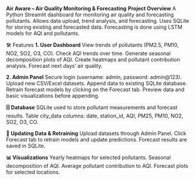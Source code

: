 **Air Aware – Air Quality Monitoring & Forecasting**
**Project Overview**
A Python Streamlit dashboard for monitoring air quality and forecasting pollutants.
Allows data upload, trend analysis, and forecasting.
Uses SQLite for storing existing and forecasted data.
Forecasting is done using LSTM models for AQI and pollutants.

🛠 Features
**1. User Dashboard**
View trends of pollutants (PM2.5, PM10, NO2, SO2, O3, CO).
Check AQI trends over time.
Generate seasonal decomposition plots of AQI.
Create heatmaps and pollutant contribution analysis.
Forecast next days’ air quality.

**2. Admin Panel**
Secure login (username: admin, password: admin@123).
Upload new CSV/Excel datasets.
Append data to existing SQLite database.
Retrain forecast models by clicking on the Forecast tab.
Preview data and basic visualizations before appending.

**🗄 Database**
SQLite used to store pollutant measurements and forecast results.
Table city_data columns:
date, station_id, AQI, PM25, PM10, NO2, SO2, O3, CO.


**🔄 Updating Data & Retraining**
Upload datasets through Admin Panel.
Click Forecast tab to retrain models and update predictions.
Forecast results are saved in SQLite.

**📊 Visualizations**
Yearly heatmaps for selected pollutants.
Seasonal decomposition of AQI.
Average pollutant contribution to AQI.
Forecast plots for selected locations.

